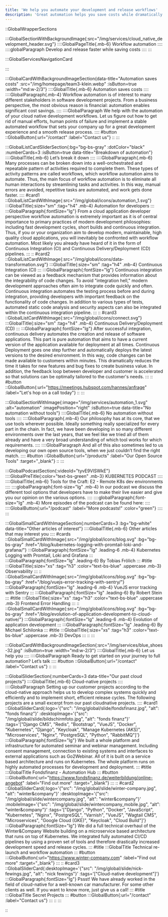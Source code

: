 ```yaml
---
title: 'We help you automate your development and release workflows'
description: 'Great automation helps you save costs while dramatically improving development and release velocity. Let us guide you towards your automated future.'
---
```


::GlobalWrapperSections

:::GlobalSectionWithBackgroundImage{:src="/img/services/cloud_native_development_header.svg"}
::::GlobalPageTitle{.mb-6}
Workflow automation
::::
::::globalParagraph
Develop and release faster while saving costs
::::
:::

:::GlobalServicesNavigationCard

:::

:::GlobalCardWithBackgroundImageSection{data-title="Automation saves costs" :src="/img/homepage/team3-klein.webp" :isButton=true  :width="md:w-2/3"}
::::GlobalTitle{.mb-6}
Automation saves costs
::::
::::GlobalParagraph{.mb-4}
Workflow automation is of interest to many different stakeholders in software development projects. From a business perspective, the most obvious reason is financial: automation enables significant cost savings.
::::
::::GlobalParagraph
We help with the automation of your cloud native development workflows. Let us figure out how to get rid of manual efforts, human points of failure and implement a stable automated workflow that sets your company up for a great development experience and a smooth release process.
::::
#button
::GlobalButton{:url="/contact" :label="Contact us"}
::
:::

:::GlobalListCardSliderSection{:bg="bg-bs-gray" :dotColor="black" :numberCards=3 :isButton=true data-title="Breakdown of automation"}
::::GlobalTitle{.mb-6}
Let’s break it down
::::
::::GlobalParagraph{.mb-6}
Many processes can be broken down into a well-orchestrated and repeatable pattern of activities required to complete them. These types of activity patterns are called workflows, which workflow automation aims to automate. Thus, the main focus of workflow automation is to eliminate all human interactions by streamlining tasks and activities. In this way, manual errors are avoided, repetitive tasks are automated, and work gets done faster.
::::
#card1
::GlobalListCardWithImage{:src="/img/global/icons/automation_1.svg"}
:::GlobalTitle{:size="sm" :tag="h4" .mb-4}
Automation for developers
:::
:::GlobalParagraph{:fontSize="lg"}
From a cloud application developer perspective workflow automation is extremely important as it is of central importance to primary practices of modern development philosophies: including fast development cycles, short builds and continuous integration. Thus, if you or your organization aim to develop modern, maintainable, high quality cloud applications, you will inevitably be confronted with workflow automation. Most likely you already have heard of it in the form of Continuous Integration (CI) and Continuous Delivery/Deployment (CD) pipelines.
:::
::
#card2
::GlobalListCardWithImage{:src="/img/global/icons/data-transformation.svg"}
:::GlobalTitle{:size="sm" :tag="h4" .mb-4}
Continuous Integration (CI)
:::
:::GlobalParagraph{:fontSize="lg"}
Continuous integration can be viewed as a feedback mechanism that provides information about the integrability of code changes. To avoid "integration hell," modern development approaches often aim to integrate code quickly and often. Continuous integration automates the testing process before and during integration, providing developers with important feedback on the functionality of code changes. In addition to various types of tests, automated static code analysis and security aspects can also be integrated within the continuous integration pipeline.
:::
::
#card3
::GlobalListCardWithImage{:src="/img/global/icons/connect.svg"}
:::GlobalTitle{:size="sm" :tag="h4" .mb-4}
Continuous Delivery/Deployment (CD)
:::
:::GlobalParagraph{:fontSize="lg"}
After successful integration, continuous delivery automates the creation and release of software applications. This part is pure automation that aims to have a current version of the application available for deployment at all times. Continuous Deployment goes one step further and automatically deploys the latest versions to the desired environment. In this way, code changes can be made available to customers within minutes. This dramatically reduces the time it takes for new features and bug fixes to create business value. In addition, the feedback loop between developer and customer is accelerated so that solutions can be optimally tailored to the customer's needs.
:::
::
#button
::GlobalButton{:url="https://meetings.hubspot.com/hannes/anfrage" :label="Let's hop on a call today"}
::
:::

:::GlobalSectionWithImage{:image="/img/services/automation_1.svg" :alt="automation" :imagePosition="right" :isButton=true data-title="No automation without tools"}
::::GlobalTitle{.mb-6}
No automation without tools
::::
::::GlobalParagraph{.mb-4}
Our philosophy has at its core, that we use tools wherever possible. Ideally something really specialized for every part in the chain. In fact, we have been developing in so many different environments over the last years, that we feel like we tried all of them already and have a very broad understanding of which tool works for which requirements.
::::
::::GlobalParagraph
And all of this also sometimes led to us developing our own open source tools, when we just couldn’t find the right match.
::::
#button
::GlobalButton{:url="/products" :label="Our Open Source Tools" :target="_blank"}
::
:::

:::GlobalPodcastSection{:videoId="tyvE9VlSWkE"}
::::GlobalPreTitle{:color="text-bs-green" .mb-3}
KUBERNETES PODCAST
::::
::::GlobalTitle{.mb-6}
Tools for the Craft: E2 - Remote K8s dev environments
::::
::::globalParagraph{:font-size="lg" .mb-4}
In our podcast we discuss the different tool options that developers have to make their live easier and give you our opinion on the various options.
::::
::::globalParagraph{:font-size="lg" .mb-4}
More episodes of the podcast can be found here:
::::
::::GlobalButton{:url="/podcast" :label="More podcasts!" :color="green"}
::::
:::

:::GlobalSmallCardWithImageSection{:numberCards=3 :bg="bg-white" data-title="Other articles of interest"}
::::GlobalTitle{.mb-6}
Other articles that may interest you
::::
#cards
::GlobalSmallCardWithImage{:src="/img/global/icons/blog.svg" :bg="bg-bs-gray" :href="/blog/kubernetes-logging-with-promtail-loki-and-grafana/"}
:::GlobalParagraph{:fontSize="lg" .leading-6 .mb-4}
Kubernetes Logging with Promtail, Loki and Grafana
:::
:::GlobalParagraph{:fontSize="lg" .leading-6}
By Tobias Frölich
:::
#title
:::GlobalTitle{:size="xs" :tag="h3" :color="text-bs-blue" .uppercase .mb-3}
Observability
:::
::
::GlobalSmallCardWithImage{:src="/img/global/icons/blog.svg" :bg="bg-bs-gray" :href="/blog/vuejs-error-tracking-with-sentry/"}
:::GlobalParagraph{:fontSize="lg" .leading-6 .mb-4}
VueJS error tracking with Sentry
:::
:::GlobalParagraph{:fontSize="lg" .leading-6}
By Robert Stein
:::
#title
:::GlobalTitle{:size="xs" :tag="h3" :color="text-bs-blue" .uppercase .mb-3}
Frontend Error Handling
:::
::
::GlobalSmallCardWithImage{:src="/img/global/icons/blog.svg" :bg="bg-bs-gray" :href="/blog/evolution-of-application-development-to-cloud-native/"}
:::GlobalParagraph{:fontSize="lg" .leading-6 .mb-4}
Evolution of application development
:::
:::GlobalParagraph{:fontSize="lg" .leading-6}
By Michael Schilonka
:::
#title
:::GlobalTitle{:size="xs" :tag="h3" :color="text-bs-blue" .uppercase .mb-3}
DevOps
:::
::
:::

:::GlobalCardWithBackgroundImageSection{:src="/img/services/blue_shoes-32.jpg" :isButton=true  :width="md:w-2/3"}
::::GlobalTitle{.mb-6}
Let us help you
::::
::::GlobalParagraph
Ready to get started on your journey to full automation? Let’s talk
::::
#button
::GlobalButton{:url="/contact" :label="Contact us"}
::
:::

:::GlobalSliderSection{:numberCards=3 data-title="Our past cloud projects"}
::::GlobalTitle{.mb-6}
Cloud-native projects
::::
::::GlobalParagraph
Setting up our customer projects according to the cloud-native approach helps us to develop complex systems quickly and efficiently and to implement short, efficient release cycles. The following projects are a small excerpt from our past cloudnative projects.
::::
#card1
::GlobalSliderCard{:logo='{"src": "/img/global/slide/fondsfinanz.jpg", "alt": "fonds finanz"}' :desktopImage='{"src": "/img/global/slide/bildschirmfoto.jpg", "alt": "fonds finanz"}' :tags='["Django CMS", "Redis", "Bootstrap", "VueJS", "Docker", "Kubernetes", "Django", "Keycloak", "Manage Kubernetes (AKS)", "Microservices", "Nginx", "PostgreSQL", "Python", "RabbitMQ"]'}
:::GlobalParagraph{:fontSize="lg"}
We built a whole platform and infrastructure for automated seminar and webinar management. Including consent management, connection to existing systems and interfaces to external applications such as Go2Webinar. All of it is built on a service based architecture and runs on Kubernetes. The whole platform runs on highly automated processes for development and deployment.
:::
#title
:::GlobalTitle
Fondsfinanz - Automation Hub
:::
#button
:::GlobalButton{:url="https://www.fondsfinanz.de/weiterbildung/online-angebot" :label="Find out more" :target="_blank"}
:::
::
#card2
::GlobalSliderCard{:logo='{"src": "/img/global/slide/winter-company.jpg", "alt": "winter&company"}' :desktopImage='{"src": "/img/global/slide/wintercompany.jpg", "alt": "winter&company"}' :mobileImage='{"src": "/img/global/slide/wintercompany_mobile.jpg", "alt": "winter&company"}' :tags='["Django", "Python", "Docker", "JavaScript", "Kubernetes", "Nginx", "PostgreSQL", "Varnish", "VueJS", "Wagtail CMS", "Microservices", "Google Cloud (GKE)", "Keycloak", "Cloud Build"]'}
:::GlobalParagraph{:fontSize="lg"}
We did a full technical overhaul of the Winter&Company Website building on a microservice based architecture that runs on top of Kubernetes. We integrated fully automated CI/CD pipelines by using a proven set of tools and therefore drastically increased development speed and release cycles.
:::
#title
:::GlobalTitle
Technical re-launch and workflow automation
:::
#button
:::GlobalButton{:url="https://www.winter-company.com" :label="Find out more" :target="_blank"}
:::
::
#card3
::GlobalSliderCard{:desktopImage='{"src": "/img/global/slide/nick-fewings.jpg", "alt": "nick fewings"}' :tags='["Cloud-native development"]'}
:::GlobalParagraph{:fontSize="lg"}
Pssst! We have already worked in the field of cloud-native for a well-known car manufacturer. For some other clients as well. If you want to know more, just give us a call!
:::
#title
:::GlobalTitle
Secret Projects
:::
#button
:::GlobalButton{:url="/contact" :label="Contact us"}
:::
::
:::

::